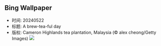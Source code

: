 ## Bing Wallpaper
- 时间: 20240522
- 标题: A brew-tea-ful day
- 版权: Cameron Highlands tea plantation, Malaysia (© alex cheong/Getty Images)
![](https://cn.bing.com/th?id=OHR.MalaysiaTea_EN-US3322214623_UHD.jpg&rf=LaDigue_UHD.jpg&pid=hp&w=3840&h=2160&rs=1&c=4)
